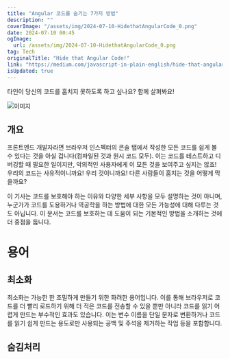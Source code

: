 ```yaml
---
title: "Angular 코드를 숨기는 7가지 방법"
description: ""
coverImage: "/assets/img/2024-07-10-HidethatAngularCode_0.png"
date: 2024-07-10 00:45
ogImage:
  url: /assets/img/2024-07-10-HidethatAngularCode_0.png
tag: Tech
originalTitle: "Hide that Angular Code!"
link: "https://medium.com/javascript-in-plain-english/hide-that-angular-code-512f5236d0dc"
isUpdated: true
---
```


타인이 당신의 코드를 훔치지 못하도록 하고 싶나요? 함께 살펴봐요!

![이미지](/assets/img/2024-07-10-HidethatAngularCode_0.png)

## 개요

프론트엔드 개발자라면 브라우저 인스펙터의 콘솔 탭에서 작성한 모든 코드를 쉽게 볼 수 있다는 것을 아실 겁니다(컴파일된 것과 원시 코드 모두). 이는 코드를 테스트하고 디버깅할 때 필요한 일이지만, 악의적인 사용자에게 이 모든 것을 보여주고 싶지는 않죠! 우리의 코드는 사유적이니까요! 우리 것이니까요! 다른 사람들이 훔치는 것을 어떻게 막을까요?

<!-- cozy-coder - 수평 -->

<ins class="adsbygoogle"
     style="display:block"
     data-ad-client="ca-pub-4877378276818686"
     data-ad-slot="1107185301"
     data-ad-format="auto"
     data-full-width-responsive="true"></ins>

<script>
     (adsbygoogle = window.adsbygoogle || []).push({});
</script>

이 기사는 코드를 보호해야 하는 이유와 다양한 세부 사항을 모두 설명하는 것이 아니며, 누군가가 코드를 도용하거나 역공학을 하는 방법에 대한 모든 가능성에 대해 다루는 것도 아닙니다. 이 문서는 코드를 보호하는 데 도움이 되는 기본적인 방법을 소개하는 것에 더 중점을 둡니다.

# 용어

## 최소화

최소화는 가능한 한 조밀하게 만들기 위한 화려한 용어입니다. 이를 통해 브라우저로 코드를 더 빨리 로드하기 위해 더 적은 코드를 전송할 수 있을 뿐만 아니라 코드를 읽기 어렵게 만드는 부수적인 효과도 있습니다. 이는 변수 이름을 단일 문자로 변환하거나 코드를 읽기 쉽게 만드는 용도로만 사용되는 공백 및 주석을 제거하는 작업 등을 포함합니다.

<!-- cozy-coder - 수평 -->

<ins class="adsbygoogle"
     style="display:block"
     data-ad-client="ca-pub-4877378276818686"
     data-ad-slot="1107185301"
     data-ad-format="auto"
     data-full-width-responsive="true"></ins>

<script>
     (adsbygoogle = window.adsbygoogle || []).push({});
</script>

## 숨김처리
